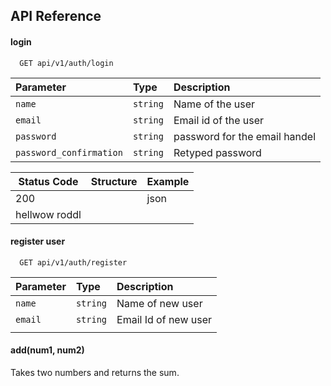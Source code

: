 
## API Reference

#### login

```http
  GET api/v1/auth/login
```

| Parameter | Type     | Description                |
| :-------- | :------- | :------------------------- |
| `name` | `string` | Name of the user |
| `email` | `string` | Email id of the user  |
| `password` | `string` | password for the email handel  |
| `password_confirmation` | `string` | Retyped password |

| Status Code | Structure | Example |
| ---------- |--------- | ------ |
| 200 |  | json <br> 
hellwow roddl  |



#### register user

```http
  GET api/v1/auth/register
```

| Parameter | Type     | Description                       |
| :-------- | :------- | :-------------------------------- |
| `name`      | `string` | Name of new user |
| `email`      | `string` | Email Id of new user |
| | | |
#### add(num1, num2)

Takes two numbers and returns the sum.

